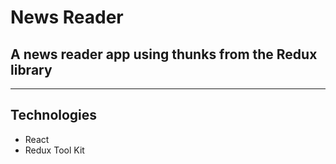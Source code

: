 # News Reader

## A news reader app using thunks from the Redux library

---

## Technologies
- React
- Redux Tool Kit